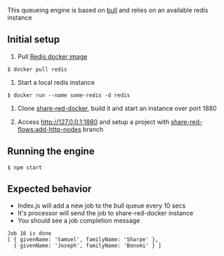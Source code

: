 This queueing engine is based on [bull](https://github.com/OptimalBits/bull) and relies
on an available redis instance

## Initial setup
1. Pull [Redis docker image](https://hub.docker.com/_/redis)
```
$ docker pull redis
```

1. Start a local redis instance
```
$ docker run --name some-redis -d redis
```

1. Clone [share-red-docker](https://github.com/h-parekh/share-red-docker), build it and start an instance over port 1880

1. Access http://127.0.0.1:1880 and setup a project with [share-red-flows:add-http-nodes](https://github.com/share-research/share-red-flows/tree/add-http-nodes) branch

## Running the engine
```
$ npm start
```

## Expected behavior
* Index.js will add a new job to the bull queue every 10 secs
* It's processor will send the job to share-red-docker instance
* You should see a job completion message
```
Job 16 is done
[ { givenName: 'Samuel', familyName: 'Sharpe' },
  { givenName: 'Joseph', familyName: 'Bonomi' } ]
```

